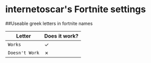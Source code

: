 # internetoscar's Fortnite settings

##Useable greek letters in fortnite names

| Letter  | Does it work? |
| ------------- | ------------- |
| `Works`  | ✓ |
| `Doesn't Work`  | ✗  |
